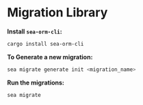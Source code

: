 # Migration Library

**Install `sea-orm-cli`:**

```sh
cargo install sea-orm-cli
```

**To Generate a new migration:**

```sh
sea migrate generate init <migration_name>
```

**Run the migrations:**

```sh
sea migrate
```
